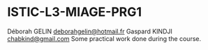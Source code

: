 # ISTIC-L3-MIAGE-PRG1

Déborah GELIN <deborahgelin@hotmail.fr> 
Gaspard KINDJI <chabkind@gmail.com>
Some practical work done during the course.
